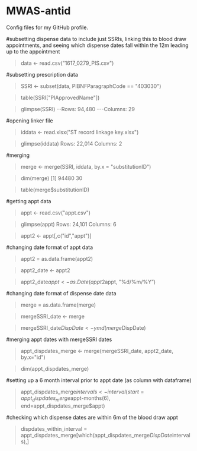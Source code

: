 # MWAS-antid
Config files for my GitHub profile.

#subsetting dispense data to include just SSRIs, linking this to blood draw appointments, and seeing which dispense dates fall within the 12m leading up to the appointment 

> data <- read.csv("1617_0279_PIS.csv")

#subsetting prescription data

> SSRI <- subset(data, PIBNFParagraphCode == "403030")

> table(SSRI["PIApprovedName"])

> glimpse(SSRI)
--Rows: 94,480
---Columns: 29

 #opening linker file

> iddata <- read.xlsx("ST record linkage key.xlsx")

> glimpse(iddata)
Rows: 22,014
Columns: 2

#merging 
> merge <- merge(SSRI, iddata, by.x = "substitutionID")

> dim(merge)
[1] 94480    30

> table(merge$substitutionID)

#getting appt data

> appt <- read.csv("appt.csv")

> glimpse(appt)
Rows: 24,101
Columns: 6

> appt2 <- appt[,c("id","appt")]

#changing date format of appt data 

> appt2 = as.data.frame(appt2)

> appt2_date <- appt2

> appt2_date$appt <- as.Date(appt2$appt, "%d/%m/%Y”)

#changing date format of dispense date data

> merge = as.data.frame(merge)

> mergeSSRI_date <- merge

> mergeSSRI_date$DispDate <- ymd(merge$DispDate)

#merging appt dates with mergeSSRI dates

> appt_dispdates_merge <- merge(mergeSSRI_date, appt2_date, by.x="id")

> dim(appt_dispdates_merge)

#setting up a 6 month interval prior to appt date (as column with dataframe)

> appt_dispdates_merge$intervals <- interval(start=appt_dispdates_merge$appt-months(6), end=appt_dispdates_merge$appt)

#checking which dispense dates are within 6m of the blood draw appt

> dispdates_within_interval = appt_dispdates_merge[which(appt_dispdates_merge$DispDate %within% appt_dispdates_merge$intervals),]
